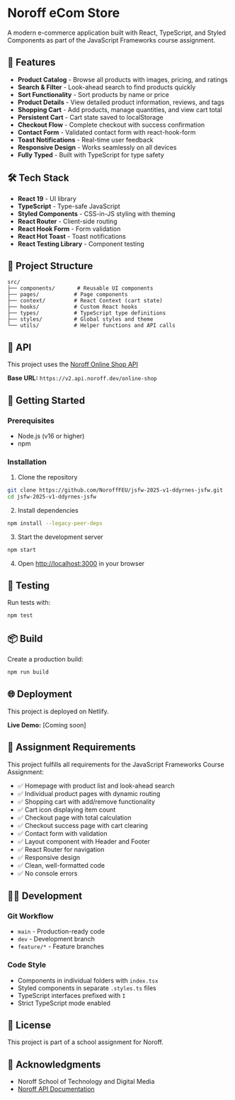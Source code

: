 # Noroff eCom Store

A modern e-commerce application built with React, TypeScript, and Styled Components as part of the JavaScript Frameworks course assignment.

## 🚀 Features

- **Product Catalog** - Browse all products with images, pricing, and ratings
- **Search & Filter** - Look-ahead search to find products quickly
- **Sort Functionality** - Sort products by name or price
- **Product Details** - View detailed product information, reviews, and tags
- **Shopping Cart** - Add products, manage quantities, and view cart total
- **Persistent Cart** - Cart state saved to localStorage
- **Checkout Flow** - Complete checkout with success confirmation
- **Contact Form** - Validated contact form with react-hook-form
- **Toast Notifications** - Real-time user feedback
- **Responsive Design** - Works seamlessly on all devices
- **Fully Typed** - Built with TypeScript for type safety

## 🛠️ Tech Stack

- **React 19** - UI library
- **TypeScript** - Type-safe JavaScript
- **Styled Components** - CSS-in-JS styling with theming
- **React Router** - Client-side routing
- **React Hook Form** - Form validation
- **React Hot Toast** - Toast notifications
- **React Testing Library** - Component testing

## 📁 Project Structure

```
src/
├── components/       # Reusable UI components
├── pages/           # Page components
├── context/         # React Context (cart state)
├── hooks/           # Custom React hooks
├── types/           # TypeScript type definitions
├── styles/          # Global styles and theme
└── utils/           # Helper functions and API calls
```

## 🔗 API

This project uses the [Noroff Online Shop API](https://docs.noroff.dev/docs/v2/basic/online-shop)

**Base URL:** `https://v2.api.noroff.dev/online-shop`

## 🚦 Getting Started

### Prerequisites

- Node.js (v16 or higher)
- npm

### Installation

1. Clone the repository
```bash
git clone https://github.com/NoroffFEU/jsfw-2025-v1-ddyrnes-jsfw.git
cd jsfw-2025-v1-ddyrnes-jsfw
```

2. Install dependencies
```bash
npm install --legacy-peer-deps
```

3. Start the development server
```bash
npm start
```

4. Open [http://localhost:3000](http://localhost:3000) in your browser

## 🧪 Testing

Run tests with:
```bash
npm test
```

## 📦 Build

Create a production build:
```bash
npm run build
```

## 🌐 Deployment

This project is deployed on Netlify.

**Live Demo:** [Coming soon]

## 📝 Assignment Requirements

This project fulfills all requirements for the JavaScript Frameworks Course Assignment:

- ✅ Homepage with product list and look-ahead search
- ✅ Individual product pages with dynamic routing
- ✅ Shopping cart with add/remove functionality
- ✅ Cart icon displaying item count
- ✅ Checkout page with total calculation
- ✅ Checkout success page with cart clearing
- ✅ Contact form with validation
- ✅ Layout component with Header and Footer
- ✅ React Router for navigation
- ✅ Responsive design
- ✅ Clean, well-formatted code
- ✅ No console errors

## 👨‍💻 Development

### Git Workflow

- `main` - Production-ready code
- `dev` - Development branch
- `feature/*` - Feature branches

### Code Style

- Components in individual folders with `index.tsx`
- Styled components in separate `.styles.ts` files
- TypeScript interfaces prefixed with `I`
- Strict TypeScript mode enabled

## 📄 License

This project is part of a school assignment for Noroff.

## 🙏 Acknowledgments

- Noroff School of Technology and Digital Media
- [Noroff API Documentation](https://docs.noroff.dev/)